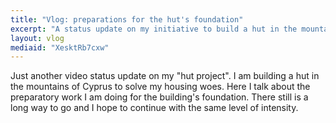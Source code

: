 ```yaml
---
title: "Vlog: preparations for the hut's foundation"
excerpt: "A status update on my initiative to build a hut in the mountains of Cyprus.  I am doing preparatory work on the building's foundation."
layout: vlog
mediaid: "XesktRb7cxw"
---
```


Just another video status update on my "hut project".  I am building a
hut in the mountains of Cyprus to solve my housing woes.  Here I talk
about the preparatory work I am doing for the building's foundation.
There still is a long way to go and I hope to continue with the same
level of intensity.
